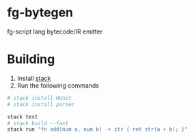 # fg-bytegen
fg-script lang bytecode/IR emitter

# Building
1. Install [stack](https://docs.haskellstack.org/en/stable/install_and_upgrade/)
2. Run the following commands
```bash
# stack install HUnit
# stack install parsec

stack test
# stack build --fast
stack run "fn add(num a, num b) -> str { ret str(a + b); }"
```